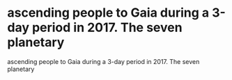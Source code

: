 # ascending people to Gaia during a 3-day period in 2017. The seven planetary

ascending people to Gaia during a 3-day period in 2017. The seven planetary